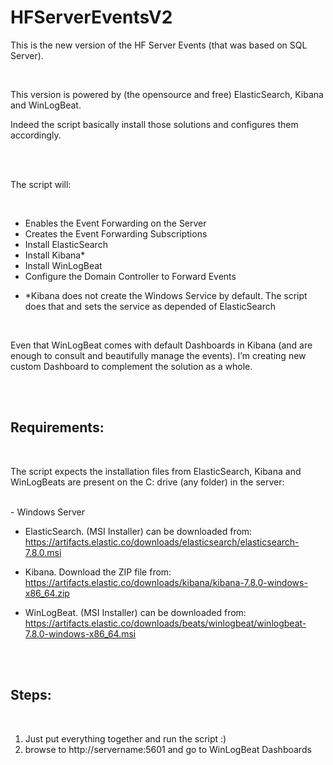 # HFServerEventsV2

This is the new version of the HF Server Events (that was based on SQL Server). 

<br/>

This version is powered by (the opensource and free) ElasticSearch, Kibana and WinLogBeat.

Indeed the script basically install those solutions and configures them accordingly.

<br/><br/>

The script will:

<br/>

-	Enables the Event Forwarding on the Server 
-	Creates the Event Forwarding Subscriptions
-	Install ElasticSearch
-	Install Kibana*
-	Install WinLogBeat
-	Configure the Domain Controller to Forward Events


* *Kibana does not create the Windows Service by default. The script does that and sets the service as depended of ElasticSearch

<br/>

Even that WinLogBeat comes with default Dashboards in Kibana (and are enough to consult and beautifully manage the events). I’m creating new custom Dashboard to complement the solution as a whole.

<br/><br/>

## Requirements:

<br/>

The script expects the installation files from ElasticSearch, Kibana and WinLogBeats are present on the C: drive (any folder) in the server:

<br/>
- Windows Server

- ElasticSearch. (MSI Installer) can be downloaded from: https://artifacts.elastic.co/downloads/elasticsearch/elasticsearch-7.8.0.msi 

-	Kibana. Download the ZIP file from: https://artifacts.elastic.co/downloads/kibana/kibana-7.8.0-windows-x86_64.zip 

-	WinLogBeat. (MSI Installer) can be downloaded from: https://artifacts.elastic.co/downloads/beats/winlogbeat/winlogbeat-7.8.0-windows-x86_64.msi 

<br/><br/>

## Steps:

<br/>

1) Just put everything together and run the script :)
2) browse to http://servername:5601 and go to WinLogBeat Dashboards 



<br/>
